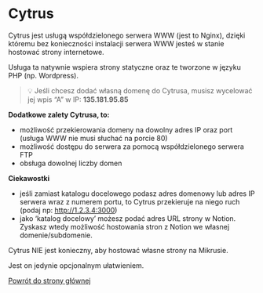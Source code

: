 # Cytrus

Cytrus jest usługą współdzielonego serwera WWW (jest to Nginx), dzięki któremu bez konieczności instalacji serwera WWW jesteś w stanie hostować strony internetowe.

Usługa ta natywnie wspiera strony statyczne oraz te tworzone w języku PHP (np. Wordpress).

> 💡 Jeśli chcesz dodać własną domenę do Cytrusa, musisz wycelować jej wpis “A” w IP:
> **135.181.95.85**

**Dodatkowe zalety Cytrusa, to:**

- możliwość przekierowania domeny na dowolny adres IP oraz port (usługa WWW nie musi słuchać na porcie 80)
- możliwość dostępu do serwera za pomocą współdzielonego serwera FTP
- obsługa dowolnej liczby domen

**Ciekawostki**

- jeśli zamiast katalogu docelowego podasz adres domenowy lub adres IP serwera wraz z numerem portu, to Cytrus przekieruje na niego ruch (podaj np: http://1.2.3.4:3000)
- jako ‘katalog docelowy’ możesz podać adres URL strony w Notion. Zyskasz wtedy możliwość hostowania stron z Notion we własnej domenie/subdomenie.

Cytrus NIE jest konieczny, aby hostować własne strony na Mikrusie.

Jest on jedynie opcjonalnym ułatwieniem.

[Powrót do strony głównej](/)